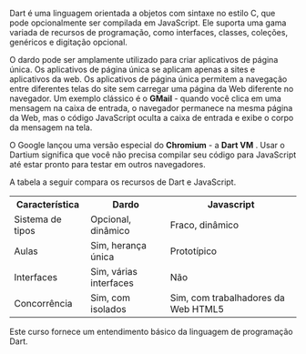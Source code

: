 Dart &eacute; uma linguagem orientada a objetos com sintaxe no estilo C, que pode opcionalmente ser compilada em JavaScript.&nbsp;Ele suporta uma gama variada de recursos de programa&ccedil;&atilde;o, como interfaces, classes, cole&ccedil;&otilde;es, gen&eacute;ricos e digita&ccedil;&atilde;o opcional.

O dardo pode ser amplamente utilizado para criar aplicativos de p&aacute;gina &uacute;nica.&nbsp;Os aplicativos de p&aacute;gina &uacute;nica se aplicam apenas a sites e aplicativos da web.&nbsp;Os aplicativos de p&aacute;gina &uacute;nica permitem a navega&ccedil;&atilde;o entre diferentes telas do site sem carregar uma p&aacute;gina da Web diferente no navegador.&nbsp;Um exemplo cl&aacute;ssico &eacute; o&nbsp;<strong>GMail</strong>&nbsp;- quando voc&ecirc; clica em uma mensagem na caixa de entrada, o navegador permanece na mesma p&aacute;gina da Web, mas o c&oacute;digo JavaScript oculta a caixa de entrada e exibe o corpo da mensagem na tela.

O Google lan&ccedil;ou uma vers&atilde;o especial do&nbsp;<strong>Chromium</strong>&nbsp;- a&nbsp;<strong>Dart VM</strong>&nbsp;.&nbsp;Usar o Dartium significa que voc&ecirc; n&atilde;o precisa compilar seu c&oacute;digo para JavaScript at&eacute; estar pronto para testar em outros navegadores.

A tabela a seguir compara os recursos de Dart e JavaScript.

<table class="table table-bordered">
<tbody>
<tr>
<th>Caracter&iacute;stica</th>
<th>Dardo</th>
<th>Javascript</th>
</tr>
<tr>
<td>Sistema de tipos</td>
<td>Opcional, din&acirc;mico</td>
<td>Fraco, din&acirc;mico</td>
</tr>
<tr>
<td>Aulas</td>
<td>Sim, heran&ccedil;a &uacute;nica</td>
<td>Protot&iacute;pico</td>
</tr>
<tr>
<td>Interfaces</td>
<td>Sim, v&aacute;rias interfaces</td>
<td>N&atilde;o</td>
</tr>
<tr>
<td>Concorr&ecirc;ncia</td>
<td>Sim, com isolados</td>
<td>Sim, com trabalhadores da Web HTML5</td>
</tr>
</tbody>
</table>

Este curso fornece um entendimento b&aacute;sico da linguagem de programa&ccedil;&atilde;o Dart.